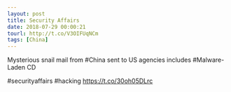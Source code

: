 ```yaml
---
layout: post
title: Security Affairs
date: 2018-07-29 00:00:21
tourl: http://t.co/V3OIFUqNCm
tags: [China]
---
```

Mysterious snail mail from #China sent to US agencies includes #Malware-Laden CD

#securityaffairs #hacking https://t.co/30oh05DLrc